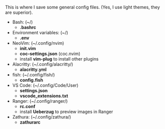 This is where I save some general config files.
(Yes, I use light themes, they are superior).
* Bash: (~/)
    * **.bashrc**
* Environment variables: (~/)
    * **.env**
* NeoVim: (~/.config/nvim)
    * **init.vim**
    * **coc-settings.json** (coc.nvim)
    * install **vim-plug** to install other plugins
* Alacritty: (~/.config/alacritty/)
    * **alacritty.yml**
* fish: (~/.config/fish/)
    * **config.fish**
* VS Code: (~/.config/Code/User)
    * **settings.json**
    * **vscode\_extensions.txt**
* Ranger: (~/.config/ranger/)
    * **rc.conf**
    * install **Ueberzug** to preview images in Ranger
* Zathura: (~/.config/zathura/)
    * **zathurarc**
